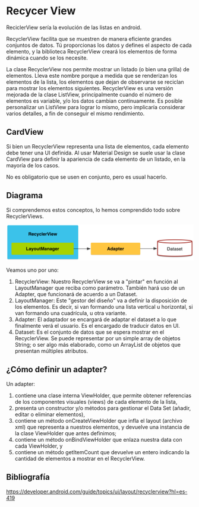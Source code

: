 # Recycer View

ReciclerView sería la evolución de las listas en android.

RecyclerView facilita que se muestren de manera eficiente grandes conjuntos de datos. 
Tú proporcionas los datos y defines el aspecto de cada elemento, y la biblioteca
RecyclerView creará los elementos de forma dinámica cuando se los necesite.

La clase RecyclerView nos permite mostrar un listado (o bien una grilla) de elementos.
Lleva este nombre porque a medida que se renderizan los elementos de la lista, los elementos que dejan de observarse se reciclan para mostrar los elementos siguientes.
RecyclerView es una versión mejorada de la clase ListView, principalmente cuando el número de elementos es variable, y/o los datos cambian continuamente.
Es posible personalizar un ListView para lograr lo mismo, pero implicaría considerar varios detalles, a fin de conseguir el mismo rendimiento.

## CardView

Si bien un RecyclerView representa una lista de elementos, cada elemento debe tener una UI definida.
Al usar Material Design se suele usar la clase CardView para definir la apariencia de cada elemento de un listado, en la mayoría de los casos.

No es obligatorio que se usen en conjunto, pero es usual hacerlo.

## Diagrama 

Si comprendemos estos conceptos, lo hemos comprendido todo sobre RecyclerViews.

![ReciclerView](img/recycler_view.png "JAVA")

Veamos uno por uno:

1. RecyclerView: Nuestro RecyclerView se va a "pintar" en función al LayoutManager que reciba como parámetro. También hará uso de un Adapter, que funcionará de acuerdo a un Dataset.
2. LayoutManager: Este "gestor del diseño" va a definir la disposición de los elementos. Es decir, si van formando una lista vertical u horizontal, si van formando una cuadrícula, u otra variante.
3. Adapter: El adaptador se encargará de adaptar el dataset a lo que finalmente verá el usuario. Es el encargado de traducir datos en UI.
4. Dataset: Es el conjunto de datos que se espera mostrar en el RecyclerView. Se puede representar por un simple array de objetos String; o ser algo más elaborado, como un ArrayList de objetos que presentan múltiples atributos.

## ¿Cómo definir un adapter?

Un adapter:

1. contiene una clase interna ViewHolder, que permite obtener referencias de los componentes visuales (views) de cada elemento de la lista,
2. presenta un constructor y/o métodos para gestionar el Data Set (añadir, editar o eliminar elementos),
3. contiene un método onCreateViewHolder que infla el layout (archivo xml) que representa a nuestros elementos, y devuelve una instancia de la clase ViewHolder que antes definimos;
4. contiene un método onBindViewHolder que enlaza nuestra data con cada ViewHolder, y
5. contiene un método getItemCount que devuelve un entero indicando la cantidad de elementos a mostrar en el RecyclerView.


## Bibliografía

https://developer.android.com/guide/topics/ui/layout/recyclerview?hl=es-419